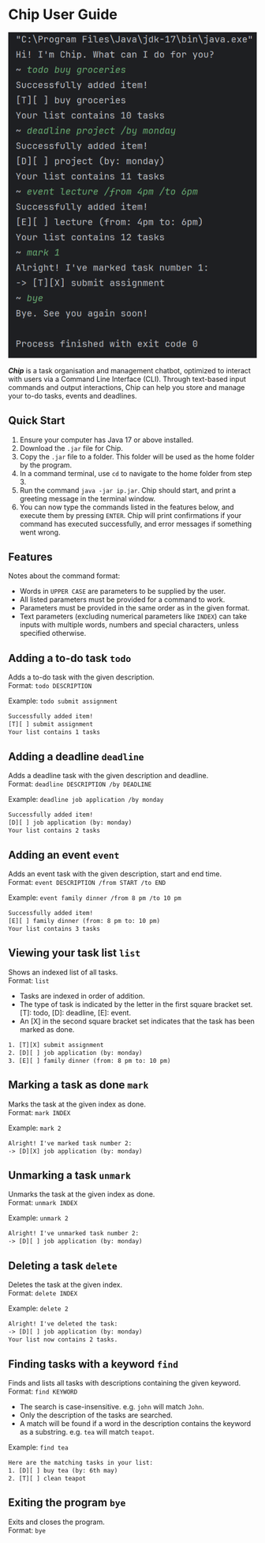 # Chip User Guide

![Screenshot of Chip working in CLI](chip-image.png)

***Chip*** is a task organisation and management chatbot, optimized to interact 
with users via a Command Line Interface (CLI). Through text-based input commands and 
output interactions, Chip can help you store and manage your to-do tasks, events and deadlines.

## Quick Start
1. Ensure your computer has Java 17 or above installed.
2. Download the `.jar` file for Chip.
3. Copy the `.jar` file to a folder. This folder will be used as the home folder by the program.
4. In a command terminal, use `cd` to navigate to the home folder from step 3.
5. Run the command `java -jar ip.jar`. Chip should start, and print a greeting message in the terminal window.
6. You can now type the commands listed in the features below, and execute them by pressing `ENTER`. Chip will print confirmations if your command has executed successfully, and error messages if something went wrong.

## Features
Notes about the command format:
* Words in `UPPER CASE` are parameters to be supplied by the user.
* All listed parameters must be provided for a command to work.
* Parameters must be provided in the same order as in the given format.
* Text parameters (excluding numerical parameters like `INDEX`) can take inputs with multiple words, numbers and special characters, unless specified otherwise.

## Adding a to-do task `todo`  

Adds a to-do task with the given description.  
Format: `todo DESCRIPTION`  

Example: `todo submit assignment`
```
Successfully added item!
[T][ ] submit assignment
Your list contains 1 tasks
```

## Adding a deadline `deadline`

Adds a deadline task with the given description and deadline.  
Format: `deadline DESCRIPTION /by DEADLINE`  

Example: `deadline job application /by monday`
```
Successfully added item!
[D][ ] job application (by: monday)
Your list contains 2 tasks
```

## Adding an event `event`

Adds an event task with the given description, start and end time.  
Format: `event DESCRIPTION /from START /to END`  

Example: `event family dinner /from 8 pm /to 10 pm`
```
Successfully added item!
[E][ ] family dinner (from: 8 pm to: 10 pm)
Your list contains 3 tasks
```


## Viewing your task list `list`

Shows an indexed list of all tasks.  
Format: `list`  

* Tasks are indexed in order of addition.   
* The type of task is indicated by the letter in the first square bracket set. [T]: todo, [D]: deadline, [E]: event.  
* An [X] in the second square bracket set indicates that the task has been marked as done.
```
1. [T][X] submit assignment
2. [D][ ] job application (by: monday)
3. [E][ ] family dinner (from: 8 pm to: 10 pm)
```

## Marking a task as done `mark`

Marks the task at the given index as done.  
Format: `mark INDEX`

Example: `mark 2`
```
Alright! I've marked task number 2:
-> [D][X] job application (by: monday)
```

## Unmarking a task `unmark`

Unmarks the task at the given index as done.  
Format: `unmark INDEX`

Example: `unmark 2`
```
Alright! I've unmarked task number 2:
-> [D][ ] job application (by: monday)
```

## Deleting a task `delete`

Deletes the task at the given index.  
Format: `delete INDEX`

Example: `delete 2`
```
Alright! I've deleted the task: 
-> [D][ ] job application (by: monday)
Your list now contains 2 tasks.
```

## Finding tasks with a keyword `find`

Finds and lists all tasks with descriptions containing the given keyword.  
Format: `find KEYWORD`  
* The search is case-insensitive. e.g. `john` will match `John`.
* Only the description of the tasks are searched.
* A match will be found if a word in the description contains the keyword as a substring. e.g. `tea` will match `teapot`.

Example: `find tea`
```
Here are the matching tasks in your list: 
1. [D][ ] buy tea (by: 6th may)
2. [T][ ] clean teapot
```


## Exiting the program `bye`

Exits and closes the program.  
Format: `bye`
